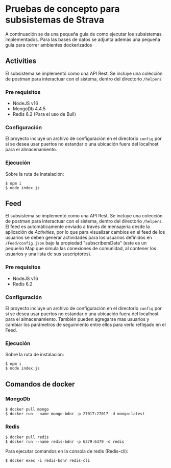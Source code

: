 # Pruebas de concepto para subsistemas de Strava
A continuación se da una pequeña guía de como ejecutar los subsistemas implementados. Para las bases de datos se adjunta además una pequeña guía para correr ambientes dockerizados

## Activities
El subsistema se implementó como una API Rest. Se incluye una colección de postman para interactuar con el sistema, dentro del directorio `/helpers`

### Pre requisitos
- NodeJS v16
- MongoDb 4.4.5
- Redis 6.2 (Para el uso de Bull)

### Configuración
El proyecto incluye un archivo de configuración en el directorio `config` por si se desea usar puertos no estandar o una ubicación fuera del localhost para el almacenamiento.

### Ejecución
Sobre la ruta de instalación:
```
$ npm i
$ node index.js
```

## Feed
El subsistema se implementó como una API Rest. Se incluye una colección de postman para interactuar con el sistema, dentro del directorio `/helpers`. El feed es automáticamente enviado a través de mensajería desde la aplicación de *Activities*, por lo que para visualizar cambios en el feed de los usuarios se deben generar actividades para los usuarios definidos en `/Feed/config.json` bajo la propiedad "subscribersData" (este es un pequeño Map que simula las conexiones de comunidad, al contener los usuarios y una lista de sus suscriptores).

### Pre requisitos
- NodeJS v16
- Redis 6.2

### Configuración
El proyecto incluye un archivo de configuración en el directorio `config` por si se desea usar puertos no estandar o una ubicación fuera del localhost para el almacenamiento. También pueden agregarse mas usuarios y cambiar los parámetros de seguimiento entre ellos para verlo reflejado en el Feed.

### Ejecución
Sobre la ruta de instalación:
```
$ npm i
$ node index.js
```

## Comandos de docker

### MongoDb
```
$ docker pull mongo
$ docker run --name mongo-bdnr -p 27017:27017 -d mongo:latest
```

### Redis
```
$ docker pull redis
$ docker run --name redis-bdnr -p 6379:6379 -d redis
```

Para ejecutar comandos en la consola de redis (Redis-cli):
```
$ docker exec -i redis-bdnr redis-cli
```

